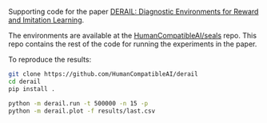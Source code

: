 Supporting code for the paper [DERAIL: Diagnostic Environments for Reward and Imitation Learning](https://arxiv.org/abs/2012.01365).

The environments are available at the [HumanCompatibleAI/seals](https://github.com/HumanCompatibleAI/seals/) repo. This repo contains the rest of the code for running the experiments in the paper.

To reproduce the results:

```bash
git clone https://github.com/HumanCompatibleAI/derail
cd derail
pip install .

python -m derail.run -t 500000 -n 15 -p
python -m derail.plot -f results/last.csv
```

